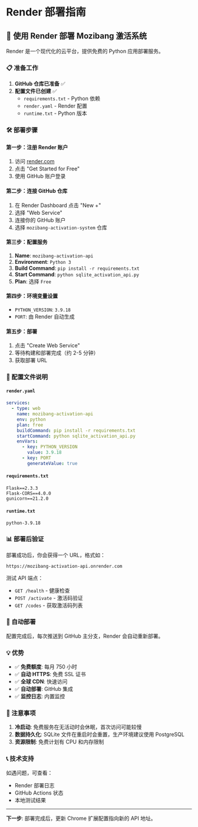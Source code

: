 # Render 部署指南

## 🚀 使用 Render 部署 Mozibang 激活系统

Render 是一个现代化的云平台，提供免费的 Python 应用部署服务。

### 📋 准备工作

1. **GitHub 仓库已准备** ✅
2. **配置文件已创建** ✅
   - `requirements.txt` - Python 依赖
   - `render.yaml` - Render 配置
   - `runtime.txt` - Python 版本

### 🛠️ 部署步骤

#### 第一步：注册 Render 账户
1. 访问 [render.com](https://render.com)
2. 点击 "Get Started for Free"
3. 使用 GitHub 账户登录

#### 第二步：连接 GitHub 仓库
1. 在 Render Dashboard 点击 "New +"
2. 选择 "Web Service"
3. 连接你的 GitHub 账户
4. 选择 `mozibang-activation-system` 仓库

#### 第三步：配置服务
1. **Name**: `mozibang-activation-api`
2. **Environment**: `Python 3`
3. **Build Command**: `pip install -r requirements.txt`
4. **Start Command**: `python sqlite_activation_api.py`
5. **Plan**: 选择 `Free`

#### 第四步：环境变量设置
- `PYTHON_VERSION`: `3.9.18`
- `PORT`: 由 Render 自动生成

#### 第五步：部署
1. 点击 "Create Web Service"
2. 等待构建和部署完成（约 2-5 分钟）
3. 获取部署 URL

### 🔧 配置文件说明

#### `render.yaml`
```yaml
services:
  - type: web
    name: mozibang-activation-api
    env: python
    plan: free
    buildCommand: pip install -r requirements.txt
    startCommand: python sqlite_activation_api.py
    envVars:
      - key: PYTHON_VERSION
        value: 3.9.18
      - key: PORT
        generateValue: true
```

#### `requirements.txt`
```
Flask==2.3.3
Flask-CORS==4.0.0
gunicorn==21.2.0
```

#### `runtime.txt`
```
python-3.9.18
```

### 📊 部署后验证

部署成功后，你会获得一个 URL，格式如：
```
https://mozibang-activation-api.onrender.com
```

测试 API 端点：
- `GET /health` - 健康检查
- `POST /activate` - 激活码验证
- `GET /codes` - 获取激活码列表

### 🔄 自动部署

配置完成后，每次推送到 GitHub 主分支，Render 会自动重新部署。

### 💡 优势

- ✅ **免费额度**: 每月 750 小时
- ✅ **自动 HTTPS**: 免费 SSL 证书
- ✅ **全球 CDN**: 快速访问
- ✅ **自动部署**: GitHub 集成
- ✅ **监控日志**: 内置监控

### 🚨 注意事项

1. **冷启动**: 免费服务在无活动时会休眠，首次访问可能较慢
2. **数据持久化**: SQLite 文件在重启时会重置，生产环境建议使用 PostgreSQL
3. **资源限制**: 免费计划有 CPU 和内存限制

### 📞 技术支持

如遇问题，可查看：
- Render 部署日志
- GitHub Actions 状态
- 本地测试结果

---

**下一步**: 部署完成后，更新 Chrome 扩展配置指向新的 API 地址。